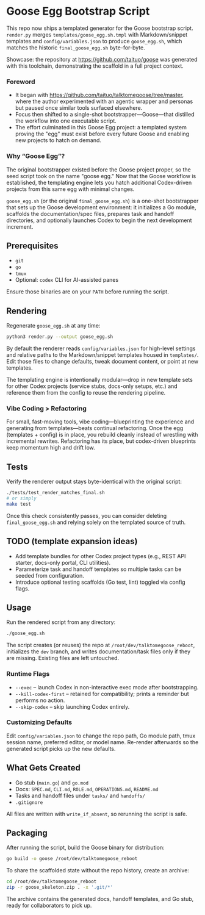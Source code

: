 # Goose Egg Bootstrap Script

This repo now ships a templated generator for the Goose bootstrap script. `render.py` merges `templates/goose_egg.sh.tmpl` with Markdown/snippet templates and `config/variables.json` to produce `goose_egg.sh`, which matches the historic `final_goose_egg.sh` byte-for-byte.

Showcase: the repository at <https://github.com/taituo/goose> was generated with this toolchain, demonstrating the scaffold in a full project context.

### Foreword
- It began with <https://github.com/taituo/talktomegoose/tree/master>, where the author experimented with an agentic wrapper and personas but paused once similar tools surfaced elsewhere.
- Focus then shifted to a single-shot bootstrapper—Goose—that distilled the workflow into one executable script.
- The effort culminated in this Goose Egg project: a templated system proving the "egg" must exist before every future Goose and enabling new projects to hatch on demand.

### Why “Goose Egg”?
The original bootstrapper existed before the Goose project proper, so the seed script took on the name "goose egg." Now that the Goose workflow is established, the templating engine lets you hatch additional Codex-driven projects from this same egg with minimal changes.

`goose_egg.sh` (or the original `final_goose_egg.sh`) is a one-shot bootstrapper that sets up the Goose development environment: it initializes a Go module, scaffolds the documentation/spec files, prepares task and handoff directories, and optionally launches Codex to begin the next development increment.

## Prerequisites
- `git`
- `go`
- `tmux`
- Optional: `codex` CLI for AI-assisted panes

Ensure those binaries are on your `PATH` before running the script.

## Rendering
Regenerate `goose_egg.sh` at any time:

```bash
python3 render.py --output goose_egg.sh
```

By default the renderer reads `config/variables.json` for high-level settings and relative paths to the Markdown/snippet templates housed in `templates/`. Edit those files to change defaults, tweak document content, or point at new templates.

The templating engine is intentionally modular—drop in new template sets for other Codex projects (service stubs, docs-only setups, etc.) and reference them from the config to reuse the rendering pipeline.

### Vibe Coding > Refactoring
For small, fast-moving tools, vibe coding—blueprinting the experience and generating from templates—beats continual refactoring. Once the egg (templates + config) is in place, you rebuild cleanly instead of wrestling with incremental rewrites. Refactoring has its place, but codex-driven blueprints keep momentum high and drift low.

## Tests
Verify the renderer output stays byte-identical with the original script:

```bash
./tests/test_render_matches_final.sh
# or simply
make test
```

Once this check consistently passes, you can consider deleting `final_goose_egg.sh` and relying solely on the templated source of truth.

## TODO (template expansion ideas)
- Add template bundles for other Codex project types (e.g., REST API starter, docs-only portal, CLI utilities).
- Parameterize task and handoff templates so multiple tasks can be seeded from configuration.
- Introduce optional testing scaffolds (Go test, lint) toggled via config flags.

## Usage
Run the rendered script from any directory:

```bash
./goose_egg.sh
```

The script creates (or reuses) the repo at `/root/dev/talktomegoose_reboot`, initializes the `dev` branch, and writes documentation/task files only if they are missing. Existing files are left untouched.

### Runtime Flags
- `--exec` – launch Codex in non-interactive exec mode after bootstrapping.
- `--kill-codex-first` – retained for compatibility; prints a reminder but performs no action.
- `--skip-codex` – skip launching Codex entirely.

### Customizing Defaults
Edit `config/variables.json` to change the repo path, Go module path, tmux session name, preferred editor, or model name. Re-render afterwards so the generated script picks up the new defaults.

## What Gets Created
- Go stub (`main.go`) and `go.mod`
- Docs: `SPEC.md`, `CLI.md`, `ROLE.md`, `OPERATIONS.md`, `README.md`
- Tasks and handoff files under `tasks/` and `handoffs/`
- `.gitignore`

All files are written with `write_if_absent`, so rerunning the script is safe.

## Packaging
After running the script, build the Goose binary for distribution:

```bash
go build -o goose /root/dev/talktomegoose_reboot
```

To share the scaffolded state without the repo history, create an archive:

```bash
cd /root/dev/talktomegoose_reboot
zip -r goose_skeleton.zip . -x '.git/*'
```

The archive contains the generated docs, handoff templates, and Go stub, ready for collaborators to pick up.
